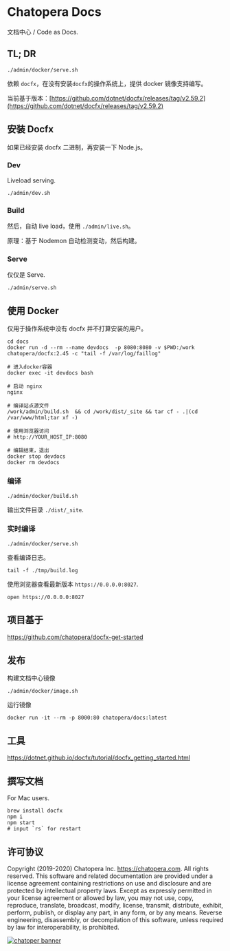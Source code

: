 # Chatopera Docs

文档中心 / Code as Docs.

## TL; DR

```
./admin/docker/serve.sh
```

依赖 `docfx`，在没有安装`docfx`的操作系统上，提供 docker 镜像支持编写。

当前基于版本：[https://github.com/dotnet/docfx/releases/tag/v2.59.2](https://github.com/dotnet/docfx/releases/tag/v2.59.2)

## 安装 Docfx

如果已经安装 docfx 二进制，再安装一下 Node.js。

### Dev

Liveload serving.

```
./admin/dev.sh
```

### Build

然后，自动 live load，使用 `./admin/live.sh`。

原理：基于 Nodemon 自动检测变动，然后构建。

### Serve

仅仅是 Serve.

```
./admin/serve.sh
```

## 使用 Docker

仅用于操作系统中没有 docfx 并不打算安装的用户。

```
cd docs
docker run -d --rm --name devdocs  -p 8080:8080 -v $PWD:/work chatopera/docfx:2.45 -c "tail -f /var/log/faillog"

# 进入docker容器
docker exec -it devdocs bash

# 启动 nginx
nginx

# 编译站点源文件
/work/admin/build.sh  && cd /work/dist/_site && tar cf - .|(cd /var/www/html;tar xf -)

# 使用浏览器访问
# http://YOUR_HOST_IP:8080

# 编辑结束，退出
docker stop devdocs
docker rm devdocs
```

### 编译

```
./admin/docker/build.sh
```

输出文件目录 `./dist/_site`.

### 实时编译

```
./admin/docker/serve.sh
```

查看编译日志。

```
tail -f ./tmp/build.log
```

使用浏览器查看最新版本 `https://0.0.0.0:8027`.

```
open https://0.0.0.0:8027
```

## 项目基于

<https://github.com/chatopera/docfx-get-started>

## 发布

构建文档中心镜像

```
./admin/docker/image.sh
```

运行镜像

```
docker run -it --rm -p 8000:80 chatopera/docs:latest
```

## 工具

<https://dotnet.github.io/docfx/tutorial/docfx_getting_started.html>

## 撰写文档

For Mac users.

```
brew install docfx
npm i
npm start
# input `rs` for restart
```

## 许可协议

Copyright (2019-2020) Chatopera Inc. <https://chatopera.com>. All rights reserved.
This software and related documentation are provided under a license agreement containing restrictions on use and disclosure and are protected by intellectual property laws.
Except as expressly permitted in your license agreement or allowed by law, you may not use, copy, reproduce, translate, broadcast, modify, license, transmit, distribute, exhibit, perform, publish, or display any part, in any form, or by any means. Reverse engineering, disassembly, or decompilation of this software, unless required by law for interoperability, is prohibited.

[![chatoper banner][co-banner-image]][co-url]

[co-banner-image]: https://user-images.githubusercontent.com/3538629/42383104-da925942-8168-11e8-8195-868d5fcec170.png
[co-url]: https://www.chatopera.com
